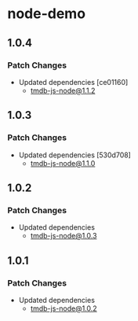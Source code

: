 # node-demo

## 1.0.4

### Patch Changes

- Updated dependencies [ce01160]
  - tmdb-js-node@1.1.2

## 1.0.3

### Patch Changes

- Updated dependencies [530d708]
  - tmdb-js-node@1.1.0

## 1.0.2

### Patch Changes

- Updated dependencies
  - tmdb-js-node@1.0.3

## 1.0.1

### Patch Changes

- Updated dependencies
  - tmdb-js-node@1.0.2
